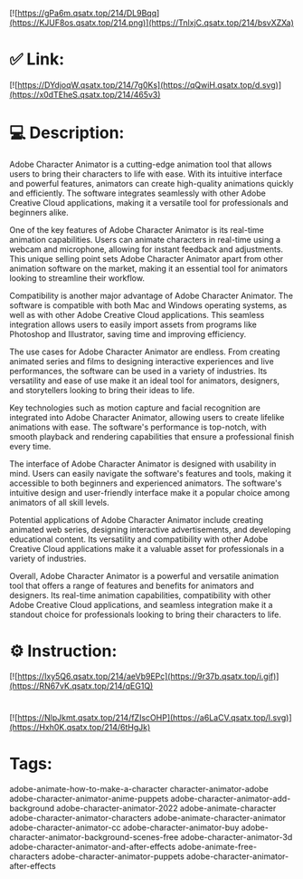 [![https://gPa6m.qsatx.top/214/DL9Bqq](https://KJUF8os.qsatx.top/214.png)](https://TnlxjC.qsatx.top/214/bsvXZXa)
# ✅ Link:
[![https://DYdjoqW.qsatx.top/214/7g0Ks](https://qQwiH.qsatx.top/d.svg)](https://x0dTEheS.qsatx.top/214/465v3)
# 💻 Description:
Adobe Character Animator is a cutting-edge animation tool that allows users to bring their characters to life with ease. With its intuitive interface and powerful features, animators can create high-quality animations quickly and efficiently. The software integrates seamlessly with other Adobe Creative Cloud applications, making it a versatile tool for professionals and beginners alike.

One of the key features of Adobe Character Animator is its real-time animation capabilities. Users can animate characters in real-time using a webcam and microphone, allowing for instant feedback and adjustments. This unique selling point sets Adobe Character Animator apart from other animation software on the market, making it an essential tool for animators looking to streamline their workflow.

Compatibility is another major advantage of Adobe Character Animator. The software is compatible with both Mac and Windows operating systems, as well as with other Adobe Creative Cloud applications. This seamless integration allows users to easily import assets from programs like Photoshop and Illustrator, saving time and improving efficiency.

The use cases for Adobe Character Animator are endless. From creating animated series and films to designing interactive experiences and live performances, the software can be used in a variety of industries. Its versatility and ease of use make it an ideal tool for animators, designers, and storytellers looking to bring their ideas to life.

Key technologies such as motion capture and facial recognition are integrated into Adobe Character Animator, allowing users to create lifelike animations with ease. The software's performance is top-notch, with smooth playback and rendering capabilities that ensure a professional finish every time.

The interface of Adobe Character Animator is designed with usability in mind. Users can easily navigate the software's features and tools, making it accessible to both beginners and experienced animators. The software's intuitive design and user-friendly interface make it a popular choice among animators of all skill levels.

Potential applications of Adobe Character Animator include creating animated web series, designing interactive advertisements, and developing educational content. Its versatility and compatibility with other Adobe Creative Cloud applications make it a valuable asset for professionals in a variety of industries.

Overall, Adobe Character Animator is a powerful and versatile animation tool that offers a range of features and benefits for animators and designers. Its real-time animation capabilities, compatibility with other Adobe Creative Cloud applications, and seamless integration make it a standout choice for professionals looking to bring their characters to life.

# ⚙️ Instruction:
[![https://Ixy5Q6.qsatx.top/214/aeVb9EPc](https://9r37b.qsatx.top/i.gif)](https://RN67vK.qsatx.top/214/qEG1Q)
#
[![https://NlpJkmt.qsatx.top/214/fZIscOHP](https://a6LaCV.qsatx.top/l.svg)](https://Hxh0K.qsatx.top/214/6tHgJk)
# Tags:
adobe-animate-how-to-make-a-character character-animator-adobe adobe-character-animator-anime-puppets adobe-character-animator-add-background adobe-character-animator-2022 adobe-animate-character adobe-character-animator-characters adobe-animate-character-animator adobe-character-animator-cc adobe-character-animator-buy adobe-character-animator-background-scenes-free adobe-character-animator-3d adobe-character-animator-and-after-effects adobe-animate-free-characters adobe-character-animator-puppets adobe-character-animator-after-effects





